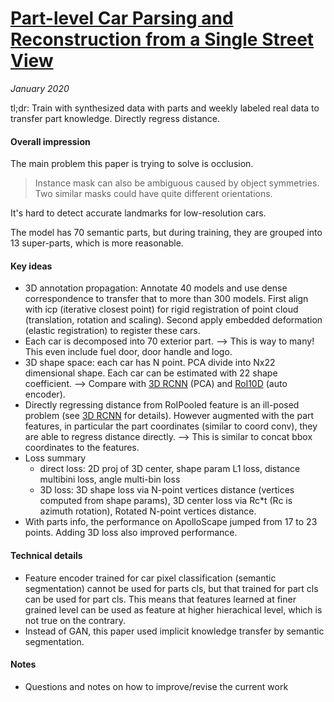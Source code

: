 # [Part-level Car Parsing and Reconstruction from a Single Street View](https://arxiv.org/abs/1811.10837)

_January 2020_

tl;dr: Train with synthesized data with parts and weekly labeled real data to transfer part knowledge. Directly regress distance.

#### Overall impression
The main problem this paper is trying to solve is occlusion. 

> Instance mask can also be ambiguous caused by object symmetries. Two similar masks could have quite different orientations.

It's hard to detect accurate landmarks for low-resolution cars. 

The model has 70 semantic parts, but during training, they are grouped into 13 super-parts, which is more reasonable.

#### Key ideas
- 3D annotation propagation: Annotate 40 models and use dense correspondence to transfer that to more than 300 models. First align with icp (iterative closest point) for rigid registration of point cloud (translation, rotation and scaling). Second apply embedded deformation (elastic registration) to register these cars.
- Each car is decomposed into 70 exterior part. --> This is way to many! This even include fuel door, door handle and logo.
- 3D shape space: each car has N point. PCA divide into Nx22 dimensional shape. Each car can be estimated with 22 shape coefficient. --> Compare with [3D RCNN](3d_rcnn.md) (PCA) and [RoI10D](roi10d.md) (auto encoder).
- Directly regressing distance from RoIPooled feature is an ill-posed problem (see [3D RCNN](3d_rcnn.md) for details). However augmented with the part features, in particular the part coordinates (similar to coord conv), they are able to regress distance directly. --> This is similar to concat bbox coordinates to the features. 
- Loss summary
	- direct loss: 2D proj of 3D center, shape param L1 loss, distance multibini loss, angle multi-bin loss
	- 3D loss: 3D shape loss via N-point vertices distance (vertices computed from shape params), 3D center loss via Rc*t (Rc is azimuth rotation), Rotated N-point vertices distance.
- With parts info, the performance on ApolloScape jumped from 17 to 23 points. Adding  3D loss also improved performance.

#### Technical details
- Feature encoder trained for car pixel classification (semantic segmentation) cannot be used for parts cls, but that trained for part cls can be used for part cls. This means that features learned at finer grained level can be used as feature at higher hierachical level, which is not true on the contrary.
- Instead of GAN, this paper used implicit knowledge transfer by semantic segmentation.

#### Notes
- Questions and notes on how to improve/revise the current work  

